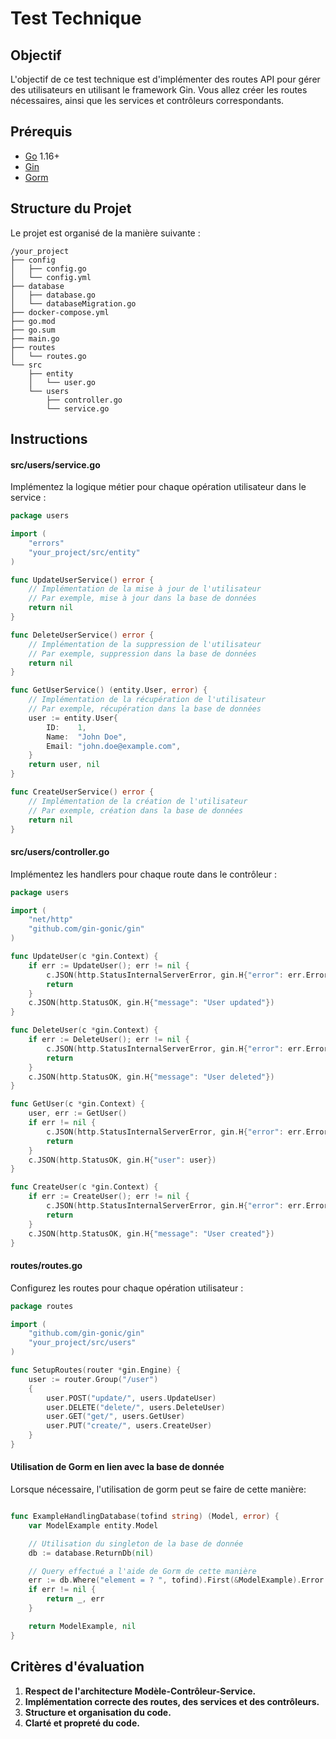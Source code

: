 # Test Technique 
## Objectif

L'objectif de ce test technique est d'implémenter des routes API pour gérer des utilisateurs en utilisant le framework Gin. Vous allez créer les routes nécessaires, ainsi que les services et contrôleurs correspondants.

## Prérequis

- [Go](https://golang.org/dl/) 1.16+
- [Gin](https://gin-gonic.com/)
- [Gorm](https://gorm.io/docs/)

## Structure du Projet

Le projet est organisé de la manière suivante :

```
/your_project
├── config
│   ├── config.go
│   └── config.yml
├── database
│   ├── database.go
│   └── databaseMigration.go
├── docker-compose.yml
├── go.mod
├── go.sum
├── main.go
├── routes
│   └── routes.go
└── src
    ├── entity
    │   └── user.go
    └── users
        ├── controller.go
        └── service.go
```

## Instructions

#### src/users/service.go

Implémentez la logique métier pour chaque opération utilisateur dans le service :

```go
package users

import (
	"errors"
	"your_project/src/entity"
)

func UpdateUserService() error {
	// Implémentation de la mise à jour de l'utilisateur
	// Par exemple, mise à jour dans la base de données
	return nil
}

func DeleteUserService() error {
	// Implémentation de la suppression de l'utilisateur
	// Par exemple, suppression dans la base de données
	return nil
}

func GetUserService() (entity.User, error) {
	// Implémentation de la récupération de l'utilisateur
	// Par exemple, récupération dans la base de données
	user := entity.User{
		ID:    1,
		Name:  "John Doe",
		Email: "john.doe@example.com",
	}
	return user, nil
}

func CreateUserService() error {
	// Implémentation de la création de l'utilisateur
	// Par exemple, création dans la base de données
	return nil
}
```

#### src/users/controller.go

Implémentez les handlers pour chaque route dans le contrôleur :

```go
package users

import (
	"net/http"
	"github.com/gin-gonic/gin"
)

func UpdateUser(c *gin.Context) {
	if err := UpdateUser(); err != nil {
		c.JSON(http.StatusInternalServerError, gin.H{"error": err.Error()})
		return
	}
	c.JSON(http.StatusOK, gin.H{"message": "User updated"})
}

func DeleteUser(c *gin.Context) {
	if err := DeleteUser(); err != nil {
		c.JSON(http.StatusInternalServerError, gin.H{"error": err.Error()})
		return
	}
	c.JSON(http.StatusOK, gin.H{"message": "User deleted"})
}

func GetUser(c *gin.Context) {
	user, err := GetUser()
	if err != nil {
		c.JSON(http.StatusInternalServerError, gin.H{"error": err.Error()})
		return
	}
	c.JSON(http.StatusOK, gin.H{"user": user})
}

func CreateUser(c *gin.Context) {
	if err := CreateUser(); err != nil {
		c.JSON(http.StatusInternalServerError, gin.H{"error": err.Error()})
		return
	}
	c.JSON(http.StatusOK, gin.H{"message": "User created"})
}
```

#### routes/routes.go

Configurez les routes pour chaque opération utilisateur :

```go
package routes

import (
	"github.com/gin-gonic/gin"
	"your_project/src/users"
)

func SetupRoutes(router *gin.Engine) {
	user := router.Group("/user")
	{
		user.POST("update/", users.UpdateUser)
		user.DELETE("delete/", users.DeleteUser)
		user.GET("get/", users.GetUser)
		user.PUT("create/", users.CreateUser)
	}
}
```


#### Utilisation de Gorm en lien avec la base de donnée
Lorsque nécessaire, l'utilisation de gorm peut se faire de cette manière:

```go

func ExampleHandlingDatabase(tofind string) (Model, error) {
	var ModelExample entity.Model

	// Utilisation du singleton de la base de donnée 
	db := database.ReturnDb(nil)

	// Query effectué a l'aide de Gorm de cette manière
	err := db.Where("element = ? ", tofind).First(&ModelExample).Error
	if err != nil {
		return _, err
	}

	return ModelExample, nil
}
```
## Critères d'évaluation

1. **Respect de l'architecture Modèle-Contrôleur-Service.**
2. **Implémentation correcte des routes, des services et des contrôleurs.**
3. **Structure et organisation du code.**
4. **Clarté et propreté du code.**
